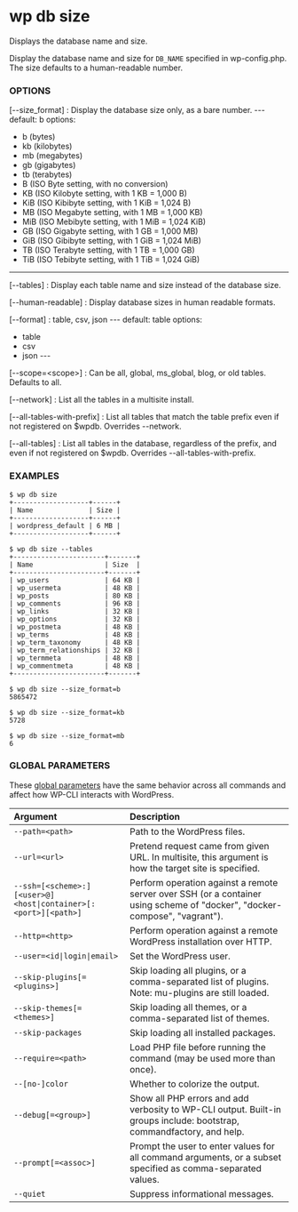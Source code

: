 # wp db size

Displays the database name and size.

Display the database name and size for `DB_NAME` specified in wp-config.php. The size defaults to a human-readable number.

### OPTIONS

[\--size_format]
: Display the database size only, as a bare number.
\---
default: b
options:
 - b (bytes)
 - kb (kilobytes)
 - mb (megabytes)
 - gb (gigabytes)
 - tb (terabytes)
 - B   (ISO Byte setting, with no conversion)
 - KB  (ISO Kilobyte setting, with 1 KB  = 1,000 B)
 - KiB (ISO Kibibyte setting, with 1 KiB = 1,024 B)
 - MB  (ISO Megabyte setting, with 1 MB  = 1,000 KB)
 - MiB (ISO Mebibyte setting, with 1 MiB = 1,024 KiB)
 - GB  (ISO Gigabyte setting, with 1 GB  = 1,000 MB)
 - GiB (ISO Gibibyte setting, with 1 GiB = 1,024 MiB)
 - TB  (ISO Terabyte setting, with 1 TB  = 1,000 GB)
 - TiB (ISO Tebibyte setting, with 1 TiB = 1,024 GiB)
 ---

[\--tables]
: Display each table name and size instead of the database size.

[\--human-readable]
: Display database sizes in human readable formats.

[\--format]
: table, csv, json
\---
default: table options:
  - table
  - csv
  - json
\---

[\--scope=&lt;scope&gt;]
: Can be all, global, ms_global, blog, or old tables. Defaults to all.

[\--network]
: List all the tables in a multisite install.

[\--all-tables-with-prefix]
: List all tables that match the table prefix even if not registered on $wpdb. Overrides --network.

[\--all-tables]
: List all tables in the database, regardless of the prefix, and even if not registered on $wpdb. Overrides --all-tables-with-prefix.

### EXAMPLES

    $ wp db size
    +-------------------+------+
    | Name              | Size |
    +-------------------+------+
    | wordpress_default | 6 MB |
    +-------------------+------+

    $ wp db size --tables
    +-----------------------+-------+
    | Name                  | Size  |
    +-----------------------+-------+
    | wp_users              | 64 KB |
    | wp_usermeta           | 48 KB |
    | wp_posts              | 80 KB |
    | wp_comments           | 96 KB |
    | wp_links              | 32 KB |
    | wp_options            | 32 KB |
    | wp_postmeta           | 48 KB |
    | wp_terms              | 48 KB |
    | wp_term_taxonomy      | 48 KB |
    | wp_term_relationships | 32 KB |
    | wp_termmeta           | 48 KB |
    | wp_commentmeta        | 48 KB |
    +-----------------------+-------+

    $ wp db size --size_format=b
    5865472

    $ wp db size --size_format=kb
    5728

    $ wp db size --size_format=mb
    6

### GLOBAL PARAMETERS

These [global parameters](https://make.wordpress.org/cli/handbook/config/) have the same behavior across all commands and affect how WP-CLI interacts with WordPress.

| **Argument**    | **Description**              |
|:----------------|:-----------------------------|
| `--path=<path>` | Path to the WordPress files. |
| `--url=<url>` | Pretend request came from given URL. In multisite, this argument is how the target site is specified. |
| `--ssh=[<scheme>:][<user>@]<host\|container>[:<port>][<path>]` | Perform operation against a remote server over SSH (or a container using scheme of "docker", "docker-compose", "vagrant"). |
| `--http=<http>` | Perform operation against a remote WordPress installation over HTTP. |
| `--user=<id\|login\|email>` | Set the WordPress user. |
| `--skip-plugins[=<plugins>]` | Skip loading all plugins, or a comma-separated list of plugins. Note: mu-plugins are still loaded. |
| `--skip-themes[=<themes>]` | Skip loading all themes, or a comma-separated list of themes. |
| `--skip-packages` | Skip loading all installed packages. |
| `--require=<path>` | Load PHP file before running the command (may be used more than once). |
| `--[no-]color` | Whether to colorize the output. |
| `--debug[=<group>]` | Show all PHP errors and add verbosity to WP-CLI output. Built-in groups include: bootstrap, commandfactory, and help. |
| `--prompt[=<assoc>]` | Prompt the user to enter values for all command arguments, or a subset specified as comma-separated values. |
| `--quiet` | Suppress informational messages. |
